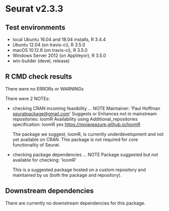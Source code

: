 # Seurat v2.3.3

## Test environments
* local Ubuntu 16.04 and 18.04 installs, R 3.4.4
* Ubuntu 12.04 (on travis-ci), R 3.5.0
* macOS 10.12.6 (on travis-ci), R 3.5.0
* Windows Server 2012 (on AppVeyor), R 3.5.0
* win-builder (devel, release)

## R CMD check results
There were no ERRORs or WARNINGs

There were 2 NOTEs:

* checking CRAN incoming feasibility ... NOTE
  Maintainer: 'Paul Hoffman <seuratpackage@gmail.com>'
  Suggests or Enhances not in mainstream repositories:
    loomR
  Availability using Additional_repositories specification:
    loomR   yes   https://mojaveazure.github.io/loomR

  The package we suggest, loomR, is currently underdevelopment and not yet available on CRAN. This package is not required for core functionality of Seurat.

* checking package dependencies ... NOTE
  Package suggested but not available for checking: 'loomR'

  This is a suggested package hosted on a custom repository and maintained by us (both the package and repository).

## Downstream dependencies

There are currently no downstream dependencies for this package.

